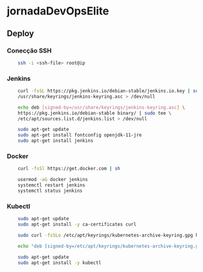 # jornadaDevOpsElite

## Deploy

### Conecção SSH

```bash
    ssh -i <ssh-file> root@ip
```

### Jenkins

```bash
    curl -fsSL https://pkg.jenkins.io/debian-stable/jenkins.io.key | sudo tee \
    /usr/share/keyrings/jenkins-keyring.asc > /dev/null
```

```bash
    echo deb [signed-by=/usr/share/keyrings/jenkins-keyring.asc] \
    https://pkg.jenkins.io/debian-stable binary/ | sudo tee \
    /etc/apt/sources.list.d/jenkins.list > /dev/null
```

```bash
    sudo apt-get update
    sudo apt-get install fontconfig openjdk-11-jre
    sudo apt-get install jenkins
```

### Docker

```bash
    curl -fsSl https://get.docker.com | sh
```

```bash
    usermod -aG docker jenkins
    systemctl restart jenkins
    systemctl status jenkins
```

### Kubectl

```bash
    sudo apt-get update
    sudo apt-get install -y ca-certificates curl
```

```bash
    sudo curl -fsSLo /etc/apt/keyrings/kubernetes-archive-keyring.gpg https://packages.cloud.google.com/apt/doc/apt-key.gpg
```

```bash
    echo "deb [signed-by=/etc/apt/keyrings/kubernetes-archive-keyring.gpg] https://apt.kubernetes.io/ kubernetes-xenial main" | sudo tee /etc/apt/sources.list.d/kubernetes.list
```

```bash
    sudo apt-get update
    sudo apt-get install -y kubectl
```
